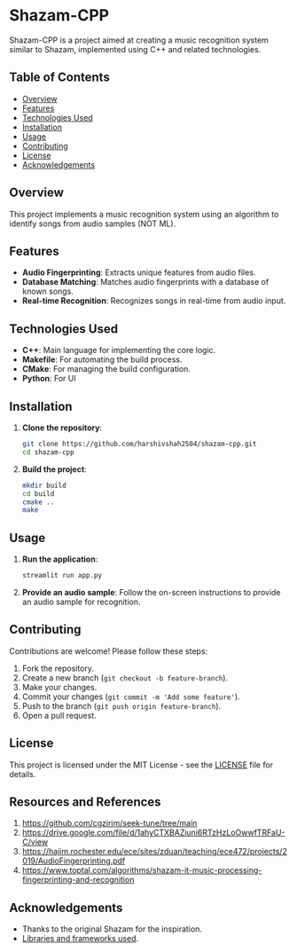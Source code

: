 # Shazam-CPP

Shazam-CPP is a project aimed at creating a music recognition system similar to Shazam, implemented using C++ and related technologies.

## Table of Contents
- [Overview](#overview)
- [Features](#features)
- [Technologies Used](#technologies-used)
- [Installation](#installation)
- [Usage](#usage)
- [Contributing](#contributing)
- [License](#license)
- [Acknowledgements](#acknowledgements)

## Overview

This project implements a music recognition system using an algorithm to identify songs from audio samples (NOT ML).

## Features

- **Audio Fingerprinting**: Extracts unique features from audio files.
- **Database Matching**: Matches audio fingerprints with a database of known songs.
- **Real-time Recognition**: Recognizes songs in real-time from audio input.

## Technologies Used

- **C++**: Main language for implementing the core logic.
- **Makefile**: For automating the build process.
- **CMake**: For managing the build configuration.
- **Python**: For UI 

## Installation

1. **Clone the repository**:
    ```sh
    git clone https://github.com/harshivshah2504/shazam-cpp.git
    cd shazam-cpp
    ```

2. **Build the project**:
    ```sh
    mkdir build
    cd build
    cmake ..
    make
    ```

## Usage

1. **Run the application**:
    ```sh
    streamlit run app.py
    ```

2. **Provide an audio sample**: Follow the on-screen instructions to provide an audio sample for recognition.

## Contributing

Contributions are welcome! Please follow these steps:

1. Fork the repository.
2. Create a new branch (`git checkout -b feature-branch`).
3. Make your changes.
4. Commit your changes (`git commit -m 'Add some feature'`).
5. Push to the branch (`git push origin feature-branch`).
6. Open a pull request.

## License

This project is licensed under the MIT License - see the [LICENSE](LICENSE) file for details.

## Resources and References
1. https://github.com/cgzirim/seek-tune/tree/main
2. https://drive.google.com/file/d/1ahyCTXBAZiuni6RTzHzLoOwwfTRFaU-C/view
3. https://hajim.rochester.edu/ece/sites/zduan/teaching/ece472/projects/2019/AudioFingerprinting.pdf
4. https://www.toptal.com/algorithms/shazam-it-music-processing-fingerprinting-and-recognition

## Acknowledgements

- Thanks to the original Shazam for the inspiration.
- [Libraries and frameworks used](#technologies-used).
